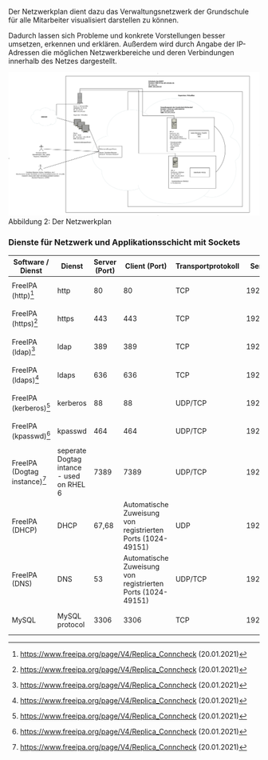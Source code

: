 Der Netzwerkplan dient dazu das Verwaltungsnetzwerk der Grundschule für alle Mitarbeiter visualisiert darstellen zu können.        

Dadurch lassen sich Probleme und konkrete Vorstellungen besser umsetzen, erkennen und erklären. Außerdem wird durch Angabe der IP-Adressen die möglichen Netzwerkbereiche und deren Verbindungen innerhalb des Netzes dargestellt. 

<a href="https://raw.githubusercontent.com/notenverwaltung/Notenverwaltungssoftware/master/Bilder/Netzwerkplan_new2.png" data-toggle="lightbox" data-title="Netzwerkplan" data-footer="Verwaltungsnetz der Grundschule Waltersdorf">
    <img src="https://raw.githubusercontent.com/notenverwaltung/Notenverwaltungssoftware/master/Bilder/Netzwerkplan_new2.png" class="img-fluid"> </a>
    <figcaption>Abbildung 2: Der Netzwerkplan</figcaption>

### Dienste für Netzwerk und Applikationsschicht mit Sockets
| Software / Dienst         | Dienst                                   | Server (Port) | Client (Port)                                               | Transportprotokoll | Server-IP   | Client-IP                   |
|---------------------------|------------------------------------------|---------------|-------------------------------------------------------------|--------------------|-------------|-----------------------------|
| FreeIPA (http)[^1]      | http                                     | 80            | 80                                                          | TCP                | 192.168.1.2 | 192.168.1.10 - 192.168.1.20 |
| FreeIPA (https)[^1]         | https                                    | 443           | 443                                                         | TCP                | 192.168.1.2 | 192.168.1.10 - 192.168.1.20 |
| FreeIPA (ldap)[^1]         | ldap                                     | 389           | 389                                                         | TCP                | 192.168.1.2 | 192.168.1.10 - 192.168.1.20 |
| FreeIPA (ldaps)[^1]        | ldaps                                    | 636           | 636                                                         | TCP                | 192.168.1.2 | 192.168.1.10 - 192.168.1.20 |
| FreeIPA (kerberos)[^1]        | kerberos                                 | 88            | 88                                                          | UDP/TCP            | 192.168.1.2 | 192.168.1.10 - 192.168.1.20 |
| FreeIPA (kpasswd)[^1]         | kpasswd                                  | 464           | 464                                                         | UDP/TCP            | 192.168.1.2 | 192.168.1.10 - 192.168.1.20 |
| FreeIPA (Dogtag instance)[^1] | seperate Dogtag intance - used on RHEL 6 | 7389          | 7389                                                        | UDP/TCP            | 192.168.1.2 | 192.168.1.10 - 192.168.1.20 |
| FreeIPA (DHCP)            | DHCP                                     | 67,68         | Automatische Zuweisung von registrierten Ports (1024-49151) | UDP                | 192.168.1.2 | 192.168.1.10 - 192.168.1.20 |
| FreeIPA (DNS)             | DNS                                      | 53            | Automatische Zuweisung von registrierten Ports (1024-49151) | UDP/TCP            | 192.168.1.2 | 192.168.1.10 - 192.168.1.20 |
| MySQL                     | MySQL protocol                           | 3306          | 3306                                                        | TCP                | 192.168.1.3 | 192.168.1.10 - 192.168.1.20 |


[^1]: https://www.freeipa.org/page/V4/Replica_Conncheck (20.01.2021)
